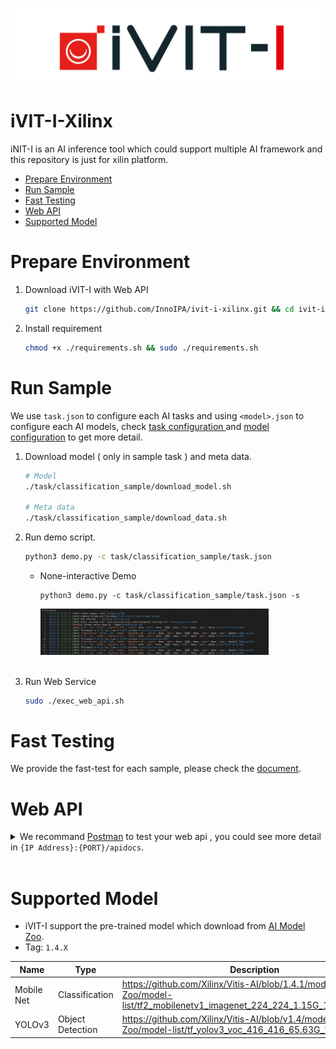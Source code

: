 ![LOGO](docs/images/iVIT-I-Logo-B.png)

# iVIT-I-Xilinx
iNIT-I is an AI inference tool which could support multiple AI framework and this repository is just for xilin platform.

* [Prepare Environment](#prepare-environment)
* [Run Sample](#run-sample)
* [Fast Testing](#fast-testing)
* [Web API](#web-api)
* [Supported Model](#supported-model)

#  Prepare Environment
1. Download iVIT-I with Web API
    ```bash
    git clone https://github.com/InnoIPA/ivit-i-xilinx.git && cd ivit-i-xilinx
    ```
2. Install requirement
    ```bash
    chmod +x ./requirements.sh && sudo ./requirements.sh
    ```

# Run Sample
We use `task.json` to configure each AI tasks and using `<model>.json` to configure each AI models, check [ task configuration ](./docs/task_configuration.md) and [model configuration](./docs/model_configuration.md) to get more detail.

1. Download model ( only in sample task ) and meta data.
    ```bash
    # Model
    ./task/classification_sample/download_model.sh

    # Meta data
    ./task/classification_sample/download_data.sh
    ```
2. Run demo script.
    ``` bash
    python3 demo.py -c task/classification_sample/task.json
    ```
    * None-interactive Demo
        
        ```
        python3 demo.py -c task/classification_sample/task.json -s
        ```
        <img src="./docs/images/cli-demo.png" width=80%>
    
    <br>
3. Run Web Service
    ```bash
    sudo ./exec_web_api.sh
    ```

# Fast Testing
We provide the fast-test for each sample, please check the [document](./test/README.md).


# Web API
<details>
    <summary>
        We recommand <a href="https://www.postman.com/">Postman</a> to test your web api , you could see more detail in <code>{IP Address}:{PORT}/apidocs</code>.
    </summary>
    <img src="docs/images/apidocs.png" width=80%>
</details>
<br>

# Supported Model
* iVIT-I support the pre-trained model which download from [AI Model Zoo](https://github.com/Xilinx/Vitis-AI/tree/v1.4.1/models/AI-Model-Zoo/model-list).
* Tag: `1.4.X`

|   Name        |   Type    |   Description 
|   ---         |   ---     |   ---
|   Mobile Net  |   Classification  |   https://github.com/Xilinx/Vitis-AI/blob/1.4.1/models/AI-Model-Zoo/model-list/tf2_mobilenetv1_imagenet_224_224_1.15G_1.4/model.yaml
|   YOLOv3      |   Object Detection    |   https://github.com/Xilinx/Vitis-AI/blob/v1.4/models/AI-Model-Zoo/model-list/tf_yolov3_voc_416_416_65.63G_1.4/